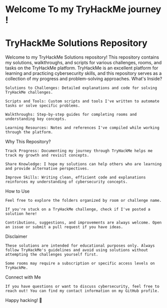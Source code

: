 # Welcome To my TryHackMe journey !

# TryHackMe Solutions Repository

Welcome to my TryHackMe Solutions repository! This repository contains my solutions, walkthroughs, and scripts for various challenges, rooms, and tasks on the TryHackMe platform. TryHackMe is an excellent platform for learning and practicing cybersecurity skills, and this repository serves as a collection of my progress and problem-solving approaches.
What's Inside?

    Solutions to Challenges: Detailed explanations and code for solving TryHackMe challenges.

    Scripts and Tools: Custom scripts and tools I've written to automate tasks or solve specific problems.

    Walkthroughs: Step-by-step guides for completing rooms and understanding key concepts.

    Learning Resources: Notes and references I've compiled while working through the platform.

Why This Repository?

    Track Progress: Documenting my journey through TryHackMe helps me track my growth and revisit concepts.

    Share Knowledge: I hope my solutions can help others who are learning and provide alternative perspectives.

    Improve Skills: Writing clean, efficient code and explanations reinforces my understanding of cybersecurity concepts.

How to Use

    Feel free to explore the folders organized by room or challenge name.

    If you're stuck on a TryHackMe challenge, check if I've posted a solution here!

    Contributions, suggestions, and improvements are always welcome. Open an issue or submit a pull request if you have ideas.

Disclaimer

    These solutions are intended for educational purposes only. Always follow TryHackMe's guidelines and avoid using solutions without attempting the challenges yourself first.

    Some rooms may require a subscription or specific access levels on TryHackMe.

Connect with Me

    If you have questions or want to discuss cybersecurity, feel free to reach out! You can find my contact information on my GitHub profile.

Happy hacking! 🚀

